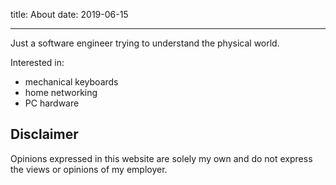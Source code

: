 title: About
date: 2019-06-15

---

Just a software engineer trying to understand the physical world.

Interested in:

- mechanical keyboards
- home networking
- PC hardware

## Disclaimer

Opinions expressed in this website are solely my own and do not express the views or opinions of my employer.
